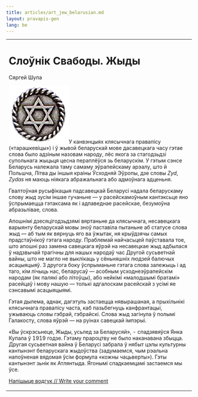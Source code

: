 ```yaml
---
title: articles/art_jew_belarusian.md 
layout: pravapis-gen
lang: be
---
```



<table>
<tbody>
<tr class="odd">

<td>
<h1 id="слоўнік-свабоды.-жыды">Слоўнік Свабоды. Жыды</h1>
<p>Сяргей Шупа</p>
<p><img src="david_star.gif" width="163" height="157" alt="David Star" />У канвэнцыях клясычнага правапісу («тарашкевіцы») і ў жывой беларускай мове дасавецкага часу гэтае слова было адзіным назовам народу, лёс якога за стагодзьдзі супольнага жыцьця цесна пераплёўся зь беларускім. У гэтым сэнсе Беларусь належала таму самаму эўрапейскаму арэалу, што й Польшча, Літва ды іншыя краіны Ўсходняй Эўропы, дзе словы <em>Zyd</em>, <em>Zydas</em> ня маюць ніякага абражальнага або адмоўнага адценьня.</p>
<p>Гвалтоўная русыфікацыя падсавецкай Беларусі надала беларускаму слову <em>жыд</em> зусім іншае гучаньне — у расейскамоўным кантэксьце яно ўспрымаецца гэтаксама як і адпаведнае расейскае, безумоўна абразьлівае, слова.</p>
<p>Апошнімі дзесяцігодзьдзямі вяртаньне да клясычнага, несавецкага варыянту беларускай мовы зноў паставіла пытаньне аб статусе слова жыд — аб тым як вярнуць яго ва ўжытак, ня крыўдзячы самых прадстаўнікоў гэтага народу. Праблемай найчасьцей паўставала тое, што апошні раз замена савецкага яўрэй на несавецкае жыд адбылася ў надзвычай трагічны для нашых народаў час Другой сусьветнай вайны, што не магло не выклікаць у сёньняшніх людзей балючых асацыяцыяў. З другога боку ўспрыманьне гэтага слова залежыць і ад таго, кім лічыць нас, беларусаў — асобным усходнеэўрапейскім народам (як палякі або літоўцы), або нейкімі «малодшымі братамі» расейцаў і мову нашую — толькі адгалоскам расейскай з усімі яе сэнсавымі асацыяцыямі.</p>
<p>Гэтая дылема, аднак, дагэтуль застаецца нявырашаная, а прыхільнікі клясычнага правапісу часта, каб пазьбегнуць канфрантацыі, ужываюць словы гэбрай, гэбрайскі. Слова жыд загінула ў полымі Галакосту, слова яўрэй — на руінах савецкай імпэрыі.</p>
<p>«Вы ўскрэсьнеце, Жыды, усьлед за Беларусяй», - спадзявяўся Янка Купала ў 1919 годзе. Гэтаму прароцтву не было наканавана збыцца. Другая сусьветная вайна ў Беларусі забрала ў нябыт цэлы культурны кантынэнт беларускага жыдоўства (задумаемся, чым рэальна напоўненая вядомая ўсім формула «кожны чацьверты»). Гэты кантынэнт зьнік як Атлянтыда. Ягонымі спадкаемцамі застаемся мы ўсе.</p>
<p><span class="small"><a href="gb_add.html?ref=http%3A%2F%2Fwww%2Epravapis%2Eorg%2Fart%5Fjew%5Fbelarusian%2Easp">Напішыце водгук // Write your comment</a></span></p></td>
</tr>
</tbody>
</table>
